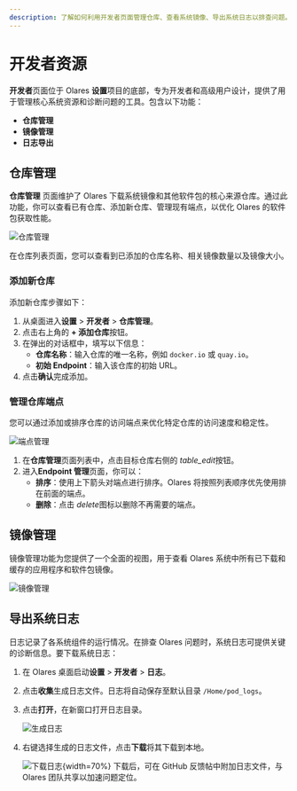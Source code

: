 ```yaml
---
description: 了解如何利用开发者页面管理仓库、查看系统镜像、导出系统日志以排查问题。
---
```


# 开发者资源

**开发者**页面位于 Olares **设置**项目的底部，专为开发者和高级用户设计，提供了用于管理核心系统资源和诊断问题的工具。包含以下功能：
* **仓库管理**
* **镜像管理**
* **日志导出**

## 仓库管理

**仓库管理** 页面维护了 Olares 下载系统镜像和其他软件包的核心来源仓库。通过此功能，你可以查看已有仓库、添加新仓库、管理现有端点，以优化 Olares 的软件包获取性能。

![仓库管理](/images/zh/manual/olares/repo-management.png#bordered)

在仓库列表页面，您可以查看到已添加的仓库名称、相关镜像数量以及镜像大小。

### 添加新仓库
添加新仓库步骤如下：
1. 从桌面进入**设置** > **开发者** > **仓库管理**。 
2. 点击右上角的 **+ 添加仓库**按钮。 
3. 在弹出的对话框中，填写以下信息：
   * **仓库名称**：输入仓库的唯一名称，例如 `docker.io` 或 `quay.io`。
   * **初始 Endpoint**：输入该仓库的初始 URL。 
4. 点击**确认**完成添加。

### 管理仓库端点

您可以通过添加或排序仓库的访问端点来优化特定仓库的访问速度和稳定性。

![端点管理](/images/zh/manual/olares/repo-endpoint-management.png#bordered)

1.  在**仓库管理**页面列表中，点击目标仓库右侧的 <i class="material-symbols-outlined">table_edit</i>按钮。
2. 进入**Endpoint 管理**页面，你可以：
   * **排序**：使用上下箭头对端点进行排序。Olares 将按照列表顺序优先使用排在前面的端点。
   * **删除**：点击 <i class="material-symbols-outlined">delete</i>图标以删除不再需要的端点。

## 镜像管理

镜像管理功能为您提供了一个全面的视图，用于查看 Olares 系统中所有已下载和缓存的应用程序和软件包镜像。

![镜像管理](/images/zh/manual/olares/image-management.png#bordered)

## 导出系统日志

日志记录了各系统组件的运行情况。在排查 Olares 问题时，系统日志可提供关键的诊断信息。要下载系统日志：

1. 在 Olares 桌面启动**设置** > **开发者** > **日志**。  
2. 点击**收集**生成日志文件。日志将自动保存至默认目录 `/Home/pod_logs`。 
3. 点击**打开**，在新窗口打开日志目录。  

   ![生成日志](/images/zh/manual/olares/export-log.png#bordered)

4. 右键选择生成的日志文件，点击**下载**将其下载到本地。  

   ![下载日志](/images/zh/manual/olares/download-log.png#bordered){width=70%}
下载后，可在 GitHub 反馈帖中附加日志文件，与 Olares 团队共享以加速问题定位。
